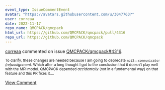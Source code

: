 ```yaml
---
event_type: IssueCommentEvent
avatar: "https://avatars.githubusercontent.com/u/3047763?"
user: correaa
date: 2022-11-17
repo_name: QMCPACK/qmcpack
html_url: https://github.com/QMCPACK/qmcpack/pull/4316
repo_url: https://github.com/QMCPACK/qmcpack
---
```


<a href='https://github.com/correaa' target='_blank'>correaa</a> commented on issue <a href='https://github.com/QMCPACK/qmcpack/pull/4316' target='_blank'>QMCPACK/qmcpack#4316</a>.

<small>To clarify, these changes are needed because I am going to deprecate `mpi3::communicator` _(re)assignment_. Which after a long thought I got to the conclusion that it doesn't play well with the MPI model. QMCPACK depended _accidentally_ (not in a fundamental way) on that feature and this PR fixes it....</small>

<a href='https://github.com/QMCPACK/qmcpack/pull/4316' target='_blank'>View Comment</a>